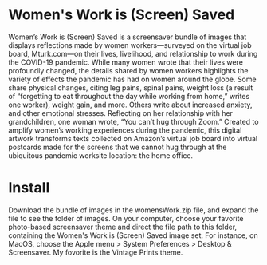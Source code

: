 # Women's Work is (Screen) Saved
Women’s Work is (Screen) Saved is a screensaver bundle of images that displays reflections made by women workers—surveyed on the virtual job board, Mturk.com—on their lives, livelihood, and relationship to work during the COVID-19 pandemic. While many women wrote that their lives were profoundly changed, the details shared by women workers highlights the variety of effects the pandemic has had on women around the globe. Some share physical changes, citing leg pains, spinal pains, weight loss (a result of “forgetting to eat throughout the day while working from home,” writes one worker), weight gain, and more. Others write about increased anxiety, and other emotional stresses. Reflecting on her relationship with her grandchildren, one woman wrote, “You can’t hug through Zoom.” Created to amplify women’s working experiences during the pandemic, this digital artwork transforms texts collected on Amazon’s virtual job board into virtual postcards made for the screens that we cannot hug through at the ubiquitous pandemic worksite location: the home office. 
# Install
Download the bundle of images in the womensWork.zip file, and expand the file to see the folder of images. On your computer, choose your favorite photo-based screensaver theme and direct the file path to this folder, containing the Women's Work is (Screen) Saved image set. For instance, on MacOS, choose the Apple menu > System Preferences > Desktop & Screensaver. My fovorite is the Vintage Prints theme.
